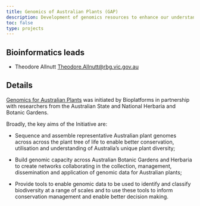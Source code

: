 ```yaml
---
title: Genomics of Australian Plants (GAP)
description: Development of genomics resources to enhance our understanding of the evolution and conservation of the unique Australian flora.
toc: false
type: projects
---
```


## Bioinformatics leads

- Theodore Allnutt <Theodore.Allnutt@rbg.vic.gov.au>


## Details

[Genomics for Australian Plants](https://www.genomicsforaustralianplants.com/) was initiated by Bioplatforms in partnership with researchers from the Australian State and National Herbaria and Botanic Gardens.

Broadly, the key aims of the Initiative are:

+ Sequence and assemble representative Australian plant genomes across across the plant tree of life to enable better conservation, utilisation and understanding of Australia’s unique plant diversity;

+ Build genomic capacity across Australian Botanic Gardens and Herbaria to create networks collaborating in the collection, management, dissemination and application of genomic data for Australian plants;

+ Provide tools to enable genomic data to be used to identify and classify biodiversity at a range of scales and to use these tools to inform conservation management and enable better decision making. 
